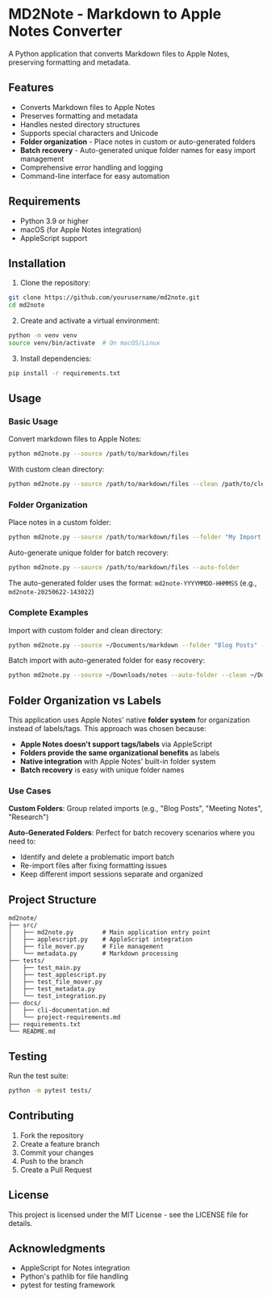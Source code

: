 # MD2Note - Markdown to Apple Notes Converter

A Python application that converts Markdown files to Apple Notes, preserving formatting and metadata.

## Features

- Converts Markdown files to Apple Notes
- Preserves formatting and metadata
- Handles nested directory structures
- Supports special characters and Unicode
- **Folder organization** - Place notes in custom or auto-generated folders
- **Batch recovery** - Auto-generated unique folder names for easy import management
- Comprehensive error handling and logging
- Command-line interface for easy automation

## Requirements

- Python 3.9 or higher
- macOS (for Apple Notes integration)
- AppleScript support

## Installation

1. Clone the repository:
```bash
git clone https://github.com/yourusername/md2note.git
cd md2note
```

2. Create and activate a virtual environment:
```bash
python -m venv venv
source venv/bin/activate  # On macOS/Linux
```

3. Install dependencies:
```bash
pip install -r requirements.txt
```

## Usage

### Basic Usage

Convert markdown files to Apple Notes:
```bash
python md2note.py --source /path/to/markdown/files
```

With custom clean directory:
```bash
python md2note.py --source /path/to/markdown/files --clean /path/to/clean/directory
```

### Folder Organization

Place notes in a custom folder:
```bash
python md2note.py --source /path/to/markdown/files --folder "My Import Batch"
```

Auto-generate unique folder for batch recovery:
```bash
python md2note.py --source /path/to/markdown/files --auto-folder
```

The auto-generated folder uses the format: `md2note-YYYYMMDD-HHMMSS` (e.g., `md2note-20250622-143022`)

### Complete Examples

Import with custom folder and clean directory:
```bash
python md2note.py --source ~/Documents/markdown --folder "Blog Posts" --clean ~/Documents/processed
```

Batch import with auto-generated folder for easy recovery:
```bash
python md2note.py --source ~/Downloads/notes --auto-folder --clean ~/Documents/clean
```

## Folder Organization vs Labels

This application uses Apple Notes' native **folder system** for organization instead of labels/tags. This approach was chosen because:

- **Apple Notes doesn't support tags/labels** via AppleScript
- **Folders provide the same organizational benefits** as labels
- **Native integration** with Apple Notes' built-in folder system
- **Batch recovery** is easy with unique folder names

### Use Cases

**Custom Folders**: Group related imports (e.g., "Blog Posts", "Meeting Notes", "Research")

**Auto-Generated Folders**: Perfect for batch recovery scenarios where you need to:
- Identify and delete a problematic import batch
- Re-import files after fixing formatting issues  
- Keep different import sessions separate and organized

## Project Structure

```
md2note/
├── src/
│   ├── md2note.py        # Main application entry point
│   ├── applescript.py    # AppleScript integration
│   ├── file_mover.py     # File management
│   └── metadata.py       # Markdown processing
├── tests/
│   ├── test_main.py
│   ├── test_applescript.py
│   ├── test_file_mover.py
│   ├── test_metadata.py
│   └── test_integration.py
├── docs/
│   ├── cli-documentation.md
│   └── project-requirements.md
├── requirements.txt
└── README.md
```

## Testing

Run the test suite:
```bash
python -m pytest tests/
```

## Contributing

1. Fork the repository
2. Create a feature branch
3. Commit your changes
4. Push to the branch
5. Create a Pull Request

## License

This project is licensed under the MIT License - see the LICENSE file for details.

## Acknowledgments

- AppleScript for Notes integration
- Python's pathlib for file handling
- pytest for testing framework 